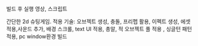 빌드 후 실행 영상, 스크립트

간단한 2d 슈팅게임. 적용 기술: 오브젝트 생성, 충돌, 프리펩 활용, 이펙트 생성, 에셋 적용,사운드 추가, 배경 스크롤, text UI 적용, 총알, 적 오브젝트 풀 적용 , 싱글턴 패턴 적용, pc window환경 빌드
